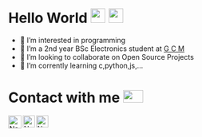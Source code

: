 # Hello World <img src="https://github.com/nandhukpvr/nandhukpvr/blob/main/Assets/Hi.gif" width="29px"> <img src="https://github.com/nandhukpvr/nandhukpvr/blob/main/Assets/Earth.gif" width="29px"> 


- 🔭 I’m interested in programming
- 🌱 I’m a 2nd year BSc Electronics student at [G C M](http://gcmananthavady.ac.in/)
- 👯 I’m looking to collaborate on Open Source Projects
- 🤔 I’m corrently learning c,python,js,...

# Contact with me <img src="https://github.com/nandhukpvr/nandhukpvr/blob/main/Assets/Handshake.gif" height="25px" width="40px">

<a href="mailto:nandhukrishnaperavoor@gmail.com">
    <img align="left" alt="Nandhu Krishna | Gmail" width="26px" src="https://github.com/nandhukpvr/nandhukpvr/blob/main/Assets/Gmail.svg" />
  </a>
  <a href="https://www.instagram.com/nandhuu.krishna/">
    <img align="left" alt="Nandhu Krishna | Instagram" width="24px" src="https://github.com/nandhukpvr/nandhukpvr/blob/main/Assets/Instagram.svg" />
  </a>
  <a href="https://www.t.me/epichere/">
    <img align="left" alt="Nandhu Krishna | Telegram" width="24px" src="https://github.com/nandhukpvr/nandhukpvr/blob/main/Assets/Telegram.svg" />
  </a>
